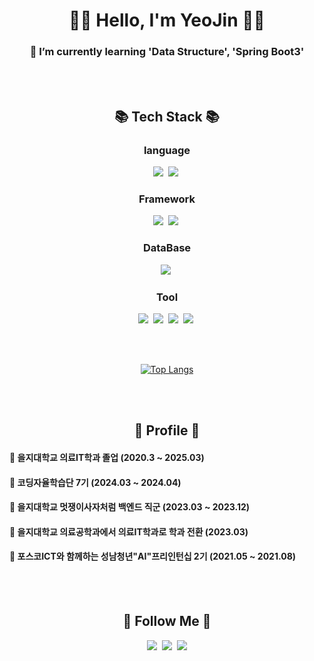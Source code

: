 

<h1 align="center">👩‍💻 Hello, I'm YeoJin 👩‍💻</h1>
<div align="center">

<h3> 🌱 I’m currently learning 'Data Structure', 'Spring Boot3' </h3>

<br/><br/>


<h2 align="center">📚 Tech Stack 📚</h2>
<p align="center"> 
  <h3> language </h3>
  <img src="https://img.shields.io/badge/Java-007396?style=flat-square&logo=Java&logoColor=white"/></a>&nbsp
  <img src="https://img.shields.io/badge/Python-3766AB?style=flat-square&logo=Python&logoColor=white"/></a>&nbsp 
  
  <br>
  <h3> Framework </h3>
  <img src="https://img.shields.io/badge/Spring-6DB33F?style=flat-square&logo=Spring&logoColor=white"/></a>&nbsp
  <img src="https://img.shields.io/badge/SpringBoot-6DB33F?style=flat-square&logo=SpringBoot&logoColor=white"/></a>&nbsp 

  <br>
  <h3> DataBase </h3>
  <img src="https://img.shields.io/badge/Mysql-E6B91E?style=flat-square&logo=MySql&logoColor=white"/></a>&nbsp 

  <br>
  <h3> Tool </h3>
  <img src="https://img.shields.io/badge/Github-181717?style=flat-square&logo=Github&logoColor=white"/></a>&nbsp 
  <img src="https://img.shields.io/badge/Intellij-000000?style=flat-square&logo=intellijidea&logoColor=white"/></a>&nbsp 
  <img src="https://img.shields.io/badge/Eclipse-2C2255?style=flat-square&logo=eclipseide&logoColor=white"/></a>&nbsp 
  <img src="https://img.shields.io/badge/VisualStudioCode-007ACC?style=flat-square&logo=visualstudiocode&logoColor=white"/></a>&nbsp 
</p>

<br/><br/>
<!--  ![Jini-lab's github stats](https://github-readme-stats.vercel.app/api?username=Jini-lab) -->
<!-- ![Top Langs](https://github-readme-stats.vercel.app/api/top-langs/?username=Jini-lab&layout=compact) -->
[![Top Langs](https://github-readme-stats.vercel.app/api/top-langs/?username=Jini-lab)](https://github.com/anuraghazra/github-readme-stats)


<br/><br/>

<h2 align="center">👟 Profile 👟</h2>
<h4 align="left"> 📌 을지대학교 의료IT학과 졸업 (2020.3 ~ 2025.03) </h4>
<h4 align="left"> 📌 코딩자율학습단 7기 (2024.03 ~ 2024.04) </h4>
<h4 align="left"> 📌 을지대학교 멋쟁이사자처럼 백엔드 직군 (2023.03 ~ 2023.12) </h4>
<h4 align="left"> 📌 을지대학교 의료공학과에서 의료IT학과로 학과 전환 (2023.03) </h4>
<h4 align="left"> 📌 포스코ICT와 함께하는 성남청년"AI"프리인턴십 2기 (2021.05 ~ 2021.08) </h4>



<br/><br/>
   
<h2 align="center">🌈 Follow Me 🌈</h2>
<p align="center">
  <a href="https://recoder-jini.tistory.com/"><img src="https://img.shields.io/badge/Tech%20Blog-11B48A?style=flat-square&logo=Vimeo&logoColor=white&link=https://recoder-jini.tistory.com/"/></a>&nbsp
  <a href="https://www.instagram.com/magiclampjin/"><img src="https://img.shields.io/badge/Instagram-E4405F?style=flat-square&logo=Instagram&logoColor=white&link=https://www.instagram.com/hye_inisfree/"/></a>&nbsp
  <a href="mailto:chungyeojin828@gmail.com"><img src="https://img.shields.io/badge/Gmail-d14836?style=flat-square&logo=Gmail&logoColor=white&link=chungyeojin828@gmail.com"/></a>
</p>


